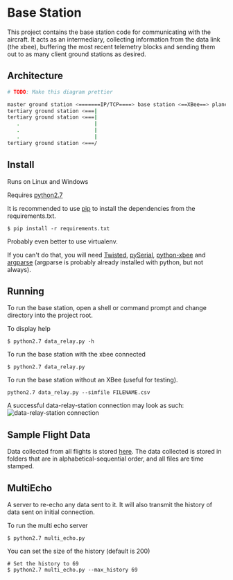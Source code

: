 # Base Station

This project contains the base station code for communicating with the aircraft.
It acts as an intermediary, collecting information from the data link (the
xbee), buffering the most recent telemetry blocks and sending them out to as
many client ground stations as desired.

## Architecture

```bash
# TODO: Make this diagram prettier

master ground station <=======IP/TCP====> base station <==XBee==> plane
tertiary ground station <===|
tertiary ground station <===|
   .                        |
   .                        |
   .                        |
tertiary ground station <===/
```

## Install

Runs on Linux and Windows

Requires [python2.7](https://www.python.org/downloads/)

It is recommended to use
[pip](http://pip.readthedocs.org/en/latest/installing.html) to install the
dependencies from the requirements.txt.
```
$ pip install -r requirements.txt
```

Probably even better to use virtualenv.

If you can't do that, you will need 
[Twisted](https://twistedmatrix.com/trac/wiki/Downloads),
[pySerial](https://pypi.python.org/pypi/pyserial),
[python-xbee](https://code.google.com/p/python-xbee/downloads/list)
and [argparse](https://docs.python.org/dev/library/argparse.html) (argparse is
probably already installed with python, but not always).

## Running

To run the base station, open a shell or command prompt and change directory
into the project root.

To display help
```
$ python2.7 data_relay.py -h
```

To run the base station with the xbee connected
```
$ python2.7 data_relay.py
```

To run the base station without an XBee (useful for testing).
```
python2.7 data_relay.py --simfile FILENAME.csv
```

A successful data-relay-station connection may look as such:
![data-relay-station connection](http://imgur.com/hdNWMdi.png)

## Sample Flight Data

Data collected from all flights is stored [here](https://drive.google.com/folderview?id=0BySpWXvmBM4JRm9seXBSNDVHNmM&usp=sharing). The data collected is stored in folders that are in alphabetical-sequential order, and all files are time stamped.

## MultiEcho
A server to re-echo any data sent to it. It will also transmit the history of data sent on initial connection.

To run the multi echo server
```
$ python2.7 multi_echo.py
```

You can set the size of the history (default is 200)
```
# Set the history to 69
$ python2.7 multi_echo.py --max_history 69
```
